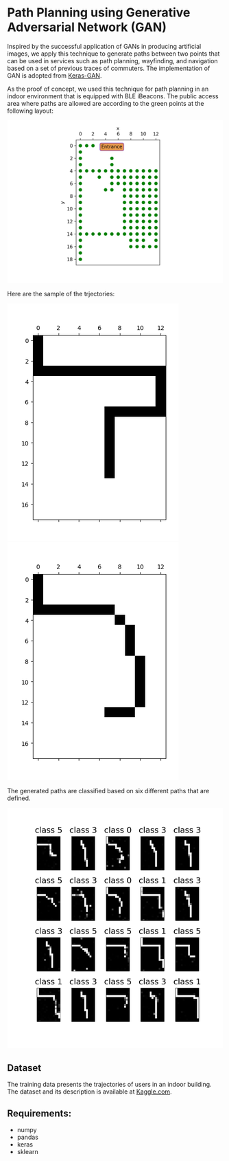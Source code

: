 Path Planning using Generative Adversarial Network (GAN)
================================
Inspired by the successful application of GANs in producing artificial images, we apply this technique to generate paths between two points that can be used in services such as path planning, wayfinding, and navigation based on a set of previous traces of commuters. 
The implementation of GAN is adopted from [Keras-GAN](https://github.com/eriklindernoren/Keras-GAN). 

As the proof of concept, we used this technique for path planning in an indoor environment that is equipped with BLE iBeacons. The public access area where paths are allowed are according to the green points at the following layout:

![Image public area](img/public_access_area.png)

Here are the sample of the trjectories: 

![Image 01](img/00_006.png) 
![Image 02](img/00_011.png)

The generated paths are classified based on six different paths that are defined.

![Image 02](img/generated_paths.png)

Dataset
---------
The training data presents the trajectories of users in an indoor building. 
The dataset and its description is available at [Kaggle.com](https://www.kaggle.com/mehdimka/path-planning).

Requirements:
---------------

- numpy
- pandas
- keras
- sklearn

 
 


 


